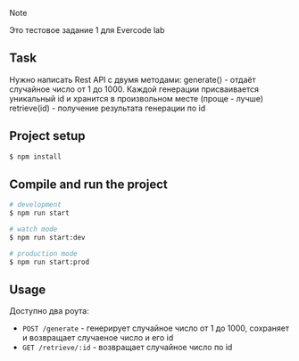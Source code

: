> [!NOTE]
> Это тестовое задание 1 для Evercode lab

## Task
Нужно написать Rest API с двумя методами:
generate() - отдаёт случайное число от 1 до 1000. Каждой генерации присваивается уникальный id и хранится в произвольном месте (проще - лучше)
retrieve(id) - получение результата генерации по id

## Project setup

```bash
$ npm install
```

## Compile and run the project

```bash
# development
$ npm run start

# watch mode
$ npm run start:dev

# production mode
$ npm run start:prod
```

## Usage
Доступно два роута:

- `POST /generate` - генерирует случайное число от 1 до 1000, сохраняет и возвращает случаеное число и его id
- `GET /retrieve/:id` - возвращает случайное число по id
